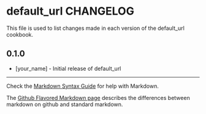 default_url CHANGELOG
=====================

This file is used to list changes made in each version of the default_url cookbook.

0.1.0
-----
- [your_name] - Initial release of default_url

- - -
Check the [Markdown Syntax Guide](http://daringfireball.net/projects/markdown/syntax) for help with Markdown.

The [Github Flavored Markdown page](http://github.github.com/github-flavored-markdown/) describes the differences between markdown on github and standard markdown.
